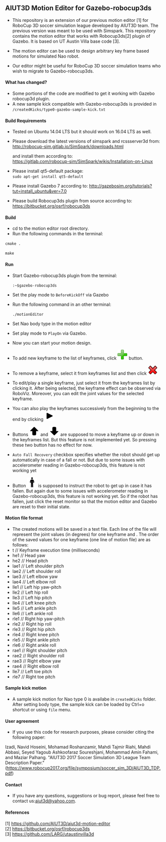## AIUT3D Motion Editor for Gazebo-robocup3ds

* This repository is an extension of our previous motion editor [1] for RoboCup 3D soccer simulation league developed by AIUT3D team. The previous version was meant to be used with Simspark. This repository contains the motion editor that works with Robocup3ds[2] plugin of Gazebo. It is based on UT Austin Villa base code [3].

* The motion editor can be used to design arbitrary key frame based motions for simulated Nao robot.

* Our editor might be useful for RoboCup 3D soccer simulation teams who wish to migrate to Gazebo-robocup3ds.

#### What has changed?
* Some portions of the code are modified to get it working with Gazebo robocup3d plugin.
* A new sample kick compatible with Gazebo-robocup3ds is provided in `/createdKicks/type0-gazebo-sample-kick.txt`

#### Build Requirements
* Tested on Ubuntu 14.04 LTS but it should work on 16.04 LTS as well.

* Please download the latest versions of simspark and rcssserver3d from:
http://robocup-sim.gitlab.io/SimSpark/downloads.html

  and install them according to:   
  https://gitlab.com/robocup-sim/SimSpark/wikis/Installation-on-Linux

* Please install qt5-default package:   
  `sudo apt-get install qt5-default`

* Please install Gazebo 7 according to:
 http://gazebosim.org/tutorials?tut=install_ubuntu&ver=7.0

* Please build Robocup3ds plugin from source according to:
 https://bitbucket.org/osrf/robocup3ds

#### Build
* cd to the motion editor root directory.
* Run the following commands in the terminal:

`cmake .`

`make`
#### Run
* Start Gazebo-robocup3ds plugin from the terminal:

  `:~$gazebo-robocup3ds`
* Set the play mode to `BeforeKickOff` via Gazebo
* Run the following command in an other terminal:

  `./motionEditor`
* Set Nao body type in the motion editor
* Set play mode to `PlayOn` via Gazebo.
* Now you can start your motion design.
* To add new keyframe to the list of keyframes, click
![add key frame button](./icon32x32/add-icon32x32.png) button.
* To remove a keyframe, select it from keyframes list and then click
![delete key frame button](./icon32x32/Close-2-icon32x32.png)
* To edit/play a single keyframe, just select it from the keyframes list by clicking it. After being selected, the keyframe effect can be observed via RoboViz. Moreover, you can edit the joint values for the selected keyframe.
* You can also play the keyframes successively from the beginning to the end by clicking
![play button](./icon32x32/play-icon-32x32.png)
* Buttons
![arrow up button](./icon32x32/Arrows-Up-icon32x32.png)
and
![arrow down button](./icon32x32/Arrows-Down-icon32x32.png)
are supposed to move a keyframe up or down in the keyframes list. But this feature is not implemented yet. So pressing these two button has no effect for now.
* `Auto Fall Recovery` checkbox specifies whether the robot should get up automatically in case of a fall or not. But due to some issues with accelerometer reading in Gazebo-robocup3ds, this feature is not working yet
* Button
<img src="./icon32x32/getup512x512.png" width="32"> is supposed to instruct the robot to get up in case it has fallen. But again due to some issues with accelerometer reading in Gazebo-robocup3ds, this feature is not working yet. So if the robot has fallen, just click the reset monitor so that the motion editor and Gazebo are reset to their initial state.

#### Motion file format
* The created motions will be saved in a text file. Each line of the file will represent the joint values (in degrees) for one keyframe and . The order of the saved values for one keyframe (one line of motion file) are as follows:
* t     // Keyframe execution time (milliseconds)
* he1   // Head yaw
* he2   // Head pitch
* lae1  // Left shoulder pitch
* lae2  // Left shoulder roll
* lae3  // Left elbow yaw
* lae4  // Left elbow roll
* lle1  // Left hip yaw-pitch
* lle2  // Left hip roll
* lle3  // Left hip pitch
* lle4  // Left knee pitch
* lle5  // Left ankle pitch
* lle6  // Left ankle roll
* rle1  // Right hip yaw-pitch
* rle2  // Right hip roll
* rle3  // Right hip pitch
* rle4  // Right knee pitch
* rle5  // Right ankle pitch
* rle6  // Right ankle roll
* rae1  // Right shoulder pitch
* rae2  // Right shoulder roll
* rae3  // Right elbow yaw
* rae4  // Right elbow roll
* lle7  // Left toe pitch
* rle7  // Right toe pitch

#### Sample kick motion
* A sample kick motion for Nao type 0 is availabe in `createdKicks` folder. After setting body type, the sample kick can be loaded by Ctrl+o shortcut or using `file` menu.

#### User agreement
* If you use this code for research purposes, please consider citing the following paper:

Izadi, Navid Hoseini, Mohamad Roshanzamir, Mahdi Tajmir Riahi, Mahdi Abbasi, Seyed Yagoub Ashkoofaraz Soureshjani, Mohammad Amin Fahami, and Maziar Palhang. "AIUT3D 2017 Soccer Simulation 3D League Team Description Paper."(https://www.robocup2017.org/file/symposium/soccer_sim_3D/AIUT3D_TDP.pdf)
#### Contact
* If you have any questions, suggestions or bug report, please feel free to contact us:aiut3d@yahoo.com.

#### References
[1] https://github.com/AIUT3D/aiut3d-motion-editor  
[2] https://bitbucket.org/osrf/robocup3ds  
[3] https://github.com/LARG/utaustinvilla3d
